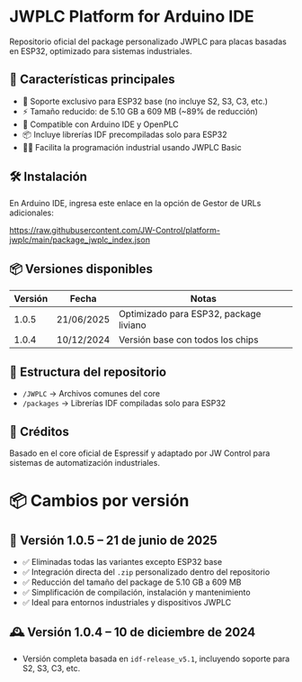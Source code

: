 # JWPLC Platform for Arduino IDE

Repositorio oficial del package personalizado JWPLC para placas basadas en ESP32, optimizado para sistemas industriales.

## 🌟 Características principales

- 🔧 Soporte exclusivo para ESP32 base (no incluye S2, S3, C3, etc.)
- ⚡ Tamaño reducido: de 5.10 GB a 609 MB (~89% de reducción)
- 🧰 Compatible con Arduino IDE y OpenPLC
- 📦 Incluye librerías IDF precompiladas solo para ESP32
- 🧑‍💻 Facilita la programación industrial usando JWPLC Basic

## 🛠 Instalación

En Arduino IDE, ingresa este enlace en la opción de Gestor de URLs adicionales:

https://raw.githubusercontent.com/JW-Control/platform-jwplc/main/package_jwplc_index.json


## 📦 Versiones disponibles

| Versión | Fecha       | Notas                                |
|---------|-------------|---------------------------------------|
| 1.0.5   | 21/06/2025  | Optimizado para ESP32, package liviano |
| 1.0.4   | 10/12/2024  | Versión base con todos los chips       |

## 📁 Estructura del repositorio

- `/JWPLC` → Archivos comunes del core
- `/packages` → Librerías IDF compiladas solo para ESP32

## 🤝 Créditos

Basado en el core oficial de Espressif y adaptado por JW Control para sistemas de automatización industriales.

# 📦 Cambios por versión

## 🔖 Versión 1.0.5 – 21 de junio de 2025
- ✅ Eliminadas todas las variantes excepto ESP32 base
- ✅ Integración directa del `.zip` personalizado dentro del repositorio
- ✅ Reducción del tamaño del package de 5.10 GB a 609 MB
- ✅ Simplificación de compilación, instalación y mantenimiento
- ✅ Ideal para entornos industriales y dispositivos JWPLC

## 🕰 Versión 1.0.4 – 10 de diciembre de 2024
- Versión completa basada en `idf-release_v5.1`, incluyendo soporte para S2, S3, C3, etc.
